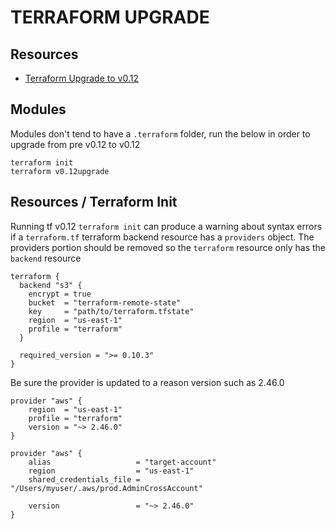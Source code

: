 # TERRAFORM UPGRADE

## Resources

- [Terraform Upgrade to v0.12](https://www.terraform.io/upgrade-guides/0-12.html)

## Modules

Modules don't tend to have a `.terraform` folder, run the below in order to
upgrade from pre v0.12 to v0.12

```console
terraform init
terraform v0.12upgrade
```

## Resources / Terraform Init

Running tf v0.12 `terraform init` can produce a warning about syntax errors if
a `terraform.tf` terraform backend resource has a `providers` object. The
providers portion should be removed so the `terraform` resource only has the
`backend` resource

```hcl
terraform {
  backend "s3" {
    encrypt = true
    bucket  = "terraform-remote-state"
    key     = "path/to/terraform.tfstate"
    region  = "us-east-1"
    profile = "terraform"
  }

  required_version = ">= 0.10.3"
}
```

Be sure the provider is updated to a reason version such as 2.46.0

```hcl
provider "aws" {
    region  = "us-east-1"
    profile = "terraform"
    version = "~> 2.46.0"
}

provider "aws" {
    alias                   = "target-account"
    region                  = "us-east-1"
    shared_credentials_file = "/Users/myuser/.aws/prod.AdminCrossAccount"

    version                 = "~> 2.46.0"
}
```
